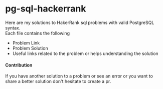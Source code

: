 
# pg-sql-hackerrank
Here are my solutions to HakerRank sql problems with valid PostgreSQL syntax.   <br/>
Each file contains the following

- Problem Link
- Problem Solution
- Useful links related to the problem or helps understanding the solution

#### Contribution  <br/>
If you have another solution to a problem or see an error or you want to share a better solution don't hesitate to create a pr.

